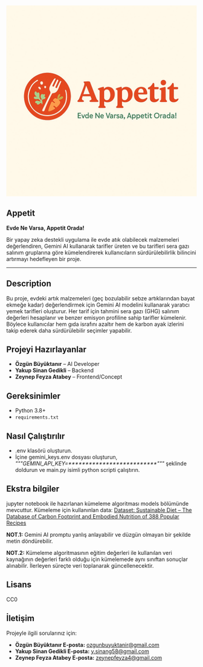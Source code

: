 ![Proje Logosu](./templates/logo.jpg)

## Appetit
**Evde Ne Varsa, Appetit Orada!**

Bir yapay zeka destekli uygulama ile evde atık olabilecek malzemeleri değerlendiren, Gemini AI kullanarak tarifler üreten ve bu tarifleri sera gazı salınım gruplarına göre kümelendirerek kullanıcıların sürdürülebilirlik bilincini artırmayı hedefleyen bir proje.

---

## Description

Bu proje, evdeki artık malzemeleri (geç bozulabilir sebze artıklarından bayat ekmeğe kadar) değerlendirmek için Gemini AI modelini kullanarak yaratıcı yemek tarifleri oluşturur. Her tarif için tahmini sera gazı (GHG) salınım değerleri hesaplanır ve benzer emisyon profiline sahip tarifler kümelenir. Böylece kullanıcılar hem gıda israfını azaltır hem de karbon ayak izlerini takip ederek daha sürdürülebilir seçimler yapabilir.

## Projeyi Hazırlayanlar

* **Özgün Büyüktanır** – AI Developer
* **Yakup Sinan Gedikli** – Backend
* **Zeynep Feyza Atabey** – Frontend/Concept


## Gereksinimler

* Python 3.8+
* `requirements.txt`

## Nasıl Çalıştırılır

- .env klasörü oluşturun. 
- İçine gemini_keys.env dosyası oluşturun,
*"""GEMINI_API_KEY=**************************"""*
şeklinde doldurun ve main.py isimli python scripti çalıştırın.

## Ekstra bilgiler

jupyter notebook ile hazırlanan kümeleme algoritması models bölümünde mevcuttur.
Kümeleme için kullanınlan data: 
[Dataset: Sustainable Diet – The Database of Carbon Footprint and Embodied Nutrition of 388 Popular Recipes](https://figshare.com/articles/dataset/Sustainable_diet_the_database_of_carbon_footprint_and_embodied_nutrition_of_388_popular_recipes/22581394?file=42968395)

**NOT.1:** Gemini AI promptu yanlış anlayabilir ve düzgün olmayan bir şekilde metin döndürebilir.

**NOT.2:** Kümeleme algoritmasının eğitim değerleri ile kullanılan veri kaynağının değerleri farklı olduğu için kümelemede aynı sınıftan sonuçlar alınabilir. İlerleyen süreçte veri toplanarak güncellenecektir. 

## Lisans

CC0

## İletişim

Projeyle ilgili sorularınız için:

* **Özgün Büyüktanır E-posta:** [ozgunbuyuktanir@gmail.com](mailto:ozgunbuyuktanir@gmail.com)
* **Yakup Sinan Gedikli E-posta:** [y.sinang58@gmail.com](mailto:y.sinang58@gmail.com)
* **Zeynep Feyza Atabey E-posta:** [zeynepfeyza4@gmail.com](mailto:zeynepfeyza4@gmail.com)



